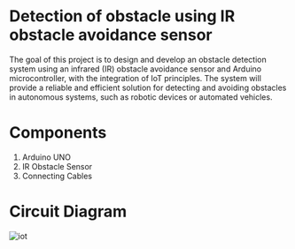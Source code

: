 # Detection of obstacle using IR obstacle avoidance sensor
The goal of this project is to design and develop an obstacle detection system using an infrared (IR) obstacle avoidance 
sensor and Arduino microcontroller, with the integration of IoT principles. The system will provide a reliable and 
efficient solution for detecting and avoiding obstacles in autonomous systems, such as robotic devices or automated 
vehicles. 

# Components
1) Arduino UNO
2) IR Obstacle Sensor
3) Connecting Cables

# Circuit Diagram
![iot](https://github.com/Abhilash1781/IOT/assets/72621930/95c6c0b2-f676-469c-bae9-1ae846f06814)





